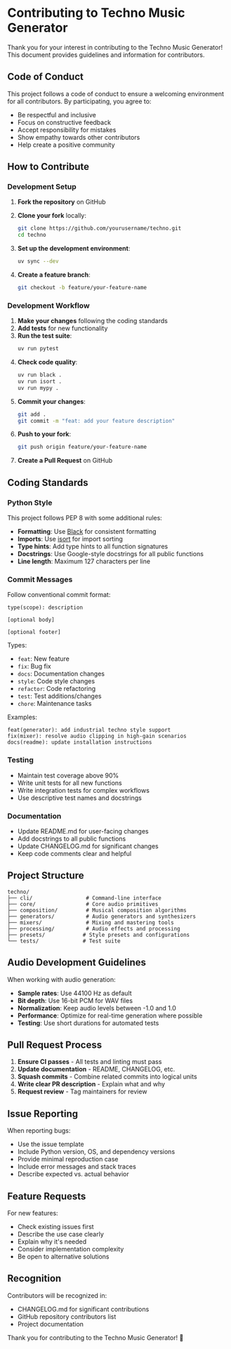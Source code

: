 # Contributing to Techno Music Generator

Thank you for your interest in contributing to the Techno Music Generator! This document provides guidelines and information for contributors.

## Code of Conduct

This project follows a code of conduct to ensure a welcoming environment for all contributors. By participating, you agree to:

- Be respectful and inclusive
- Focus on constructive feedback
- Accept responsibility for mistakes
- Show empathy towards other contributors
- Help create a positive community

## How to Contribute

### Development Setup

1. **Fork the repository** on GitHub
2. **Clone your fork** locally:

   ```bash
   git clone https://github.com/yourusername/techno.git
   cd techno
   ```

3. **Set up the development environment**:

   ```bash
   uv sync --dev
   ```

4. **Create a feature branch**:

   ```bash
   git checkout -b feature/your-feature-name
   ```

### Development Workflow

1. **Make your changes** following the coding standards
2. **Add tests** for new functionality
3. **Run the test suite**:
   ```bash
   uv run pytest
   ```
4. **Check code quality**:
   ```bash
   uv run black .
   uv run isort .
   uv run mypy .
   ```
5. **Commit your changes**:
   ```bash
   git add .
   git commit -m "feat: add your feature description"
   ```
6. **Push to your fork**:
   ```bash
   git push origin feature/your-feature-name
   ```
7. **Create a Pull Request** on GitHub

## Coding Standards

### Python Style

This project follows PEP 8 with some additional rules:

- **Formatting**: Use [Black](https://black.readthedocs.io/) for consistent formatting
- **Imports**: Use [isort](https://pycqa.github.io/isort/) for import sorting
- **Type hints**: Add type hints to all function signatures
- **Docstrings**: Use Google-style docstrings for all public functions
- **Line length**: Maximum 127 characters per line

### Commit Messages

Follow conventional commit format:

```
type(scope): description

[optional body]

[optional footer]
```

Types:
- `feat`: New feature
- `fix`: Bug fix
- `docs`: Documentation changes
- `style`: Code style changes
- `refactor`: Code refactoring
- `test`: Test additions/changes
- `chore`: Maintenance tasks

Examples:
```
feat(generator): add industrial techno style support
fix(mixer): resolve audio clipping in high-gain scenarios
docs(readme): update installation instructions
```

### Testing

- Maintain test coverage above 90%
- Write unit tests for all new functions
- Write integration tests for complex workflows
- Use descriptive test names and docstrings

### Documentation

- Update README.md for user-facing changes
- Add docstrings to all public functions
- Update CHANGELOG.md for significant changes
- Keep code comments clear and helpful

## Project Structure

```
techno/
├── cli/                 # Command-line interface
├── core/                # Core audio primitives
├── composition/         # Musical composition algorithms
├── generators/          # Audio generators and synthesizers
├── mixers/              # Mixing and mastering tools
├── processing/          # Audio effects and processing
├── presets/            # Style presets and configurations
└── tests/              # Test suite
```

## Audio Development Guidelines

When working with audio generation:

- **Sample rates**: Use 44100 Hz as default
- **Bit depth**: Use 16-bit PCM for WAV files
- **Normalization**: Keep audio levels between -1.0 and 1.0
- **Performance**: Optimize for real-time generation where possible
- **Testing**: Use short durations for automated tests

## Pull Request Process

1. **Ensure CI passes** - All tests and linting must pass
2. **Update documentation** - README, CHANGELOG, etc.
3. **Squash commits** - Combine related commits into logical units
4. **Write clear PR description** - Explain what and why
5. **Request review** - Tag maintainers for review

## Issue Reporting

When reporting bugs:

- Use the issue template
- Include Python version, OS, and dependency versions
- Provide minimal reproduction case
- Include error messages and stack traces
- Describe expected vs. actual behavior

## Feature Requests

For new features:

- Check existing issues first
- Describe the use case clearly
- Explain why it's needed
- Consider implementation complexity
- Be open to alternative solutions

## Recognition

Contributors will be recognized in:
- CHANGELOG.md for significant contributions
- GitHub repository contributors list
- Project documentation

Thank you for contributing to the Techno Music Generator! 🎵
